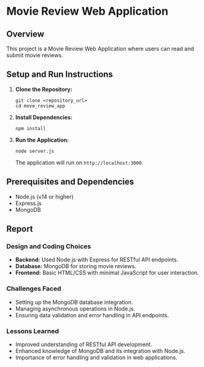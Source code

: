 # Movie Review Web Application

## Overview
This project is a Movie Review Web Application where users can read and submit movie reviews.

## Setup and Run Instructions
1. **Clone the Repository:**
   ```
   git clone <repository_url>
   cd move_review_app
   ```

2. **Install Dependencies:**
   ```
   npm install
   ```

3. **Run the Application:**
   ```
   node server.js
   ```
   The application will run on `http://localhost:3000`.

## Prerequisites and Dependencies
- Node.js (v14 or higher)
- Express.js
- MongoDB

## Report

### Design and Coding Choices
- **Backend:** Used Node.js with Express for RESTful API endpoints.
- **Database:** MongoDB for storing movie reviews.
- **Frontend:** Basic HTML/CSS with minimal JavaScript for user interaction.

### Challenges Faced
- Setting up the MongoDB database integration.
- Managing asynchronous operations in Node.js.
- Ensuring data validation and error handling in API endpoints.

### Lessons Learned
- Improved understanding of RESTful API development.
- Enhanced knowledge of MongoDB and its integration with Node.js.
- Importance of error handling and validation in web applications.
